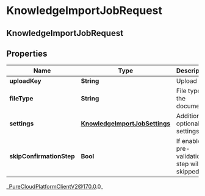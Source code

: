 # KnowledgeImportJobRequest

## KnowledgeImportJobRequest

## Properties

|Name | Type | Description | Notes|
|------------ | ------------- | ------------- | -------------|
| **uploadKey** | **String** | Upload key | |
| **fileType** | **String** | File type of the document | |
| **settings** | [**KnowledgeImportJobSettings**](KnowledgeImportJobSettings) | Additional optional settings | [optional] |
| **skipConfirmationStep** | **Bool** | If enabled pre-validation step will be skipped. | [optional] |



_PureCloudPlatformClientV2@170.0.0_
